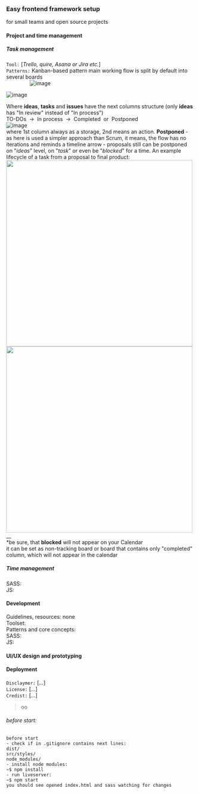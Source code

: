 ### Easy frontend framework setup
for small teams and open source projects
#### Project and time management
##### Task management
```Tool:``` [*Trello, quire, Asana or Jira etc.*]  
```Patterns:``` Kanban-based pattern
main working flow is split by default into several boards  
&nbsp; &nbsp; &nbsp; &nbsp; &nbsp; &nbsp;&nbsp; &nbsp;&nbsp;&nbsp;![image](https://github.com/hadabr/assets/blob/master/working-enviroment-setup/Screenshot_101.png?raw=true)

![image](https://github.com/hadabr/assets/blob/master/working-enviroment-setup/Screenshot_102.png?raw=true)

Where **ideas**, **tasks** and **issues** have the next columns structure (only **ideas** has "In review" instead of "In process")  
TO-DOs &nbsp;->&nbsp; In process &nbsp;->&nbsp; Completed &nbsp;or&nbsp; Postponed  
![image](https://github.com/hadabr/assets/blob/master/working-enviroment-setup/sams.png?raw=true)  
where 1st column always as a storage, 2nd means an action.
**Postponed** - as here is used a simpler approach than Scrum, it means, the flow has no iterations and reminds a timeline arrow - proposals still can be postponed on "*ideas*" level, on "*task*" or even be "*blocked*" for a time.
An example lifecycle of a task from a proposal to final product:    
<img src="https://github.com/hadabr/assets/blob/master/working-enviroment-setup/sams1.png?raw=true" width="500"/><img src="https://github.com/hadabr/assets/blob/master/working-enviroment-setup/sams2.png?raw=true" width="500"/>  
__  
*be sure, that **blocked** will not appear on your Calendar  
it can be set as non-tracking board or board that contains only "completed" column, which will not appear in the calendar

##### Time management

  
SASS:  
JS:  

#### Development
Guidelines, resources: none   
Toolset:    
Patterns and core concepts:  
SASS:  
JS:
#### UI/UX design and prototyping

#### Deployment
```Disclaymer:``` [*...*]  
```License:``` [*...*]  
```Credist:``` [*...*]  


> оо

###### before start:
```
before start 
- check if in .gitignore contains next lines:
dist/
src/styles/
node_modules/
- install node modules:
~$ npm install
- run liveserver:
~$ npm start
you should see opened index.html and sass watching for changes
```
